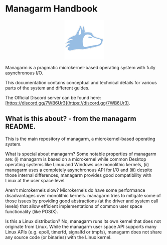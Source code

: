 # Managarm Handbook

<center>
<img src="img/logo.png" width="25%" height="25%">
</center>

Managarm is a pragmatic microkernel-based operating system with fully asynchronous I/O.

This documentation contains conceptual and technical details for various
parts of the system and different guides.

The Official Discord server can be found here: [https://discord.gg/7WB6Ur3](https://discord.gg/7WB6Ur3).

## What is this about? - from the managarm README.

This is the main repository of managarm, a microkernel-based operating system.

What is special about managarm? Some notable properties of managarm are: (i) managarm is based on a microkernel while common Desktop operating systems like Linux and Windows use monolithic kernels, (ii) managarm uses a completely asynchronous API for I/O and (iii) despite those internal differences, managarm provides good compatibility with Linux at the user space level.

Aren't microkernels slow? Microkernels do have some performance disadvantages over monolithic kernels. managarm tries to mitigate some of those issues by providing good abstractions (at the driver and system call levels) that allow efficient implementations of common user space functionality (like POSIX).

Is this a Linux distribution? No, managarm runs its own kernel that does not originate from Linux. While the managarm user space API supports many Linux APIs (e.g. epoll, timerfd, signalfd or tmpfs), managarm does not share any source code (or binaries) with the Linux kernel.

